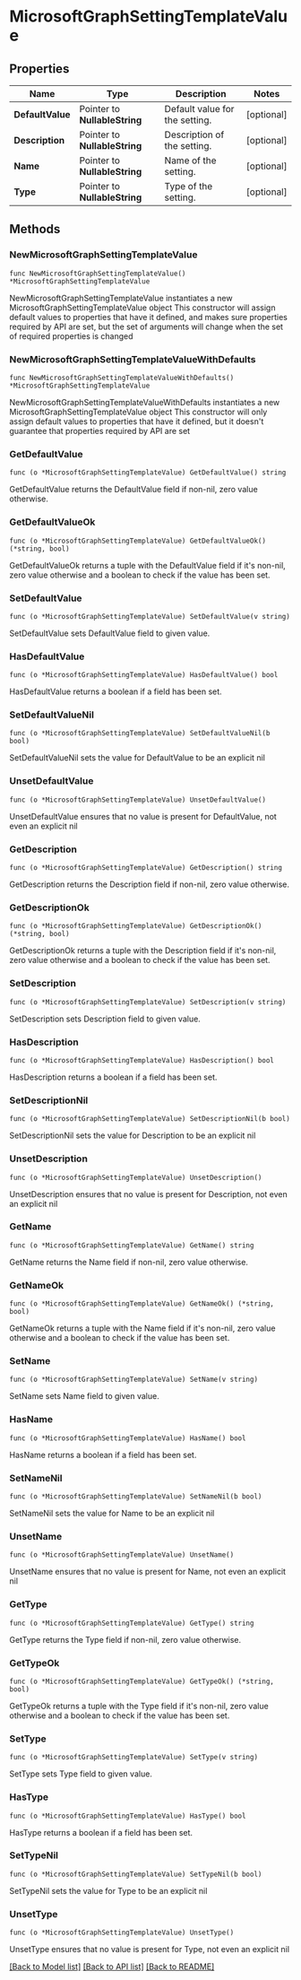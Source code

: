 # MicrosoftGraphSettingTemplateValue

## Properties

Name | Type | Description | Notes
------------ | ------------- | ------------- | -------------
**DefaultValue** | Pointer to **NullableString** | Default value for the setting. | [optional] 
**Description** | Pointer to **NullableString** | Description of the setting. | [optional] 
**Name** | Pointer to **NullableString** | Name of the setting. | [optional] 
**Type** | Pointer to **NullableString** | Type of the setting. | [optional] 

## Methods

### NewMicrosoftGraphSettingTemplateValue

`func NewMicrosoftGraphSettingTemplateValue() *MicrosoftGraphSettingTemplateValue`

NewMicrosoftGraphSettingTemplateValue instantiates a new MicrosoftGraphSettingTemplateValue object
This constructor will assign default values to properties that have it defined,
and makes sure properties required by API are set, but the set of arguments
will change when the set of required properties is changed

### NewMicrosoftGraphSettingTemplateValueWithDefaults

`func NewMicrosoftGraphSettingTemplateValueWithDefaults() *MicrosoftGraphSettingTemplateValue`

NewMicrosoftGraphSettingTemplateValueWithDefaults instantiates a new MicrosoftGraphSettingTemplateValue object
This constructor will only assign default values to properties that have it defined,
but it doesn't guarantee that properties required by API are set

### GetDefaultValue

`func (o *MicrosoftGraphSettingTemplateValue) GetDefaultValue() string`

GetDefaultValue returns the DefaultValue field if non-nil, zero value otherwise.

### GetDefaultValueOk

`func (o *MicrosoftGraphSettingTemplateValue) GetDefaultValueOk() (*string, bool)`

GetDefaultValueOk returns a tuple with the DefaultValue field if it's non-nil, zero value otherwise
and a boolean to check if the value has been set.

### SetDefaultValue

`func (o *MicrosoftGraphSettingTemplateValue) SetDefaultValue(v string)`

SetDefaultValue sets DefaultValue field to given value.

### HasDefaultValue

`func (o *MicrosoftGraphSettingTemplateValue) HasDefaultValue() bool`

HasDefaultValue returns a boolean if a field has been set.

### SetDefaultValueNil

`func (o *MicrosoftGraphSettingTemplateValue) SetDefaultValueNil(b bool)`

 SetDefaultValueNil sets the value for DefaultValue to be an explicit nil

### UnsetDefaultValue
`func (o *MicrosoftGraphSettingTemplateValue) UnsetDefaultValue()`

UnsetDefaultValue ensures that no value is present for DefaultValue, not even an explicit nil
### GetDescription

`func (o *MicrosoftGraphSettingTemplateValue) GetDescription() string`

GetDescription returns the Description field if non-nil, zero value otherwise.

### GetDescriptionOk

`func (o *MicrosoftGraphSettingTemplateValue) GetDescriptionOk() (*string, bool)`

GetDescriptionOk returns a tuple with the Description field if it's non-nil, zero value otherwise
and a boolean to check if the value has been set.

### SetDescription

`func (o *MicrosoftGraphSettingTemplateValue) SetDescription(v string)`

SetDescription sets Description field to given value.

### HasDescription

`func (o *MicrosoftGraphSettingTemplateValue) HasDescription() bool`

HasDescription returns a boolean if a field has been set.

### SetDescriptionNil

`func (o *MicrosoftGraphSettingTemplateValue) SetDescriptionNil(b bool)`

 SetDescriptionNil sets the value for Description to be an explicit nil

### UnsetDescription
`func (o *MicrosoftGraphSettingTemplateValue) UnsetDescription()`

UnsetDescription ensures that no value is present for Description, not even an explicit nil
### GetName

`func (o *MicrosoftGraphSettingTemplateValue) GetName() string`

GetName returns the Name field if non-nil, zero value otherwise.

### GetNameOk

`func (o *MicrosoftGraphSettingTemplateValue) GetNameOk() (*string, bool)`

GetNameOk returns a tuple with the Name field if it's non-nil, zero value otherwise
and a boolean to check if the value has been set.

### SetName

`func (o *MicrosoftGraphSettingTemplateValue) SetName(v string)`

SetName sets Name field to given value.

### HasName

`func (o *MicrosoftGraphSettingTemplateValue) HasName() bool`

HasName returns a boolean if a field has been set.

### SetNameNil

`func (o *MicrosoftGraphSettingTemplateValue) SetNameNil(b bool)`

 SetNameNil sets the value for Name to be an explicit nil

### UnsetName
`func (o *MicrosoftGraphSettingTemplateValue) UnsetName()`

UnsetName ensures that no value is present for Name, not even an explicit nil
### GetType

`func (o *MicrosoftGraphSettingTemplateValue) GetType() string`

GetType returns the Type field if non-nil, zero value otherwise.

### GetTypeOk

`func (o *MicrosoftGraphSettingTemplateValue) GetTypeOk() (*string, bool)`

GetTypeOk returns a tuple with the Type field if it's non-nil, zero value otherwise
and a boolean to check if the value has been set.

### SetType

`func (o *MicrosoftGraphSettingTemplateValue) SetType(v string)`

SetType sets Type field to given value.

### HasType

`func (o *MicrosoftGraphSettingTemplateValue) HasType() bool`

HasType returns a boolean if a field has been set.

### SetTypeNil

`func (o *MicrosoftGraphSettingTemplateValue) SetTypeNil(b bool)`

 SetTypeNil sets the value for Type to be an explicit nil

### UnsetType
`func (o *MicrosoftGraphSettingTemplateValue) UnsetType()`

UnsetType ensures that no value is present for Type, not even an explicit nil

[[Back to Model list]](../README.md#documentation-for-models) [[Back to API list]](../README.md#documentation-for-api-endpoints) [[Back to README]](../README.md)


